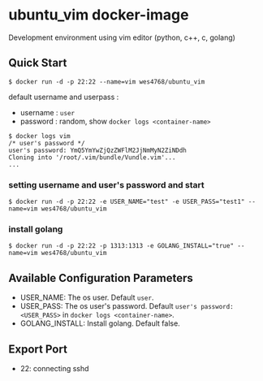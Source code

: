 # ubuntu_vim docker-image

Development environment using vim editor (python, c++, c, golang)

## Quick Start

```
$ docker run -d -p 22:22 --name=vim wes4768/ubuntu_vim
```

default username and userpass :
- username : `user`
- password : random, show `docker logs <container-name>`

```
$ docker logs vim
/* user's password */
user's password: YmQ5YmYwZjQzZWFlM2JjNmMyN2ZiNDdh 
Cloning into '/root/.vim/bundle/Vundle.vim'...
...
```
	
### setting username and user's password and start

```
$ docker run -d -p 22:22 -e USER_NAME="test" -e USER_PASS="test1" --name=vim wes4768/ubuntu_vim
```

### install golang

```
$ docker run -d -p 22:22 -p 1313:1313 -e GOLANG_INSTALL="true" --name=vim wes4768/ubuntu_vim
```

## Available Configuration Parameters

- USER_NAME: The os user. Default `user`.
- USER_PASS: The os user's password. Default `user's password: <USER_PASS>` in `docker logs <container-name>`.
- GOLANG_INSTALL: Install golang. Default false.

## Export Port

- 22: connecting sshd
